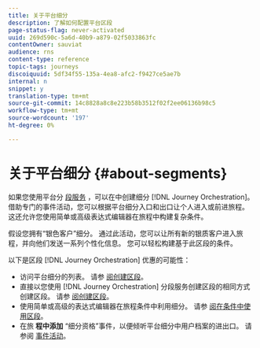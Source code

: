 ```yaml
---
title: 关于平台细分
description: 了解如何配置平台区段
page-status-flag: never-activated
uuid: 269d590c-5a6d-40b9-a879-02f5033863fc
contentOwner: sauviat
audience: rns
content-type: reference
topic-tags: journeys
discoiquuid: 5df34f55-135a-4ea8-afc2-f9427ce5ae7b
internal: n
snippet: y
translation-type: tm+mt
source-git-commit: 14c8828a8c8e223b58b3512f02f2ee06136b98c5
workflow-type: tm+mt
source-wordcount: '197'
ht-degree: 0%

---
```



# 关于平台细分 {#about-segments}

如果您使用平台分 [段服务](https://docs.adobe.com/content/help/en/experience-platform/segmentation/home.html) ，可以在中创建细分 [!DNL Journey Orchestration]。 借助专门的事件活动，您可以根据平台细分入口和出口让个人进入或前进旅程。 这还允许您使用简单或高级表达式编辑器在旅程中构建复杂条件。

假设您拥有“银色客户”细分。 通过此活动，您可以让所有新的银质客户进入旅程，并向他们发送一系列个性化信息。 您可以轻松构建基于此区段的条件。

以下是区段 [!DNL Journey Orchestration] 优惠的可能性：

* 访问平台细分的列表。 请参 [阅创建区段](../segment/creating-a-segment.md)。
* 直接以您使用 [!DNL Journey Orchestration] 分段服务创建区段的相同方式创建区段。 请参 [阅创建区段](../segment/creating-a-segment.md)。
* 使用简单或高级的表达式编辑器在旅程条件中利用细分。 请参 [阅在条件中使用区段](../segment/using-a-segment.md)。
* 在旅 **程中添加** “细分资格”事件，以便倾听平台细分中用户档案的进出口。 请参阅 [事件活动](../building-journeys/event-activities.md#segment-qualification)。

